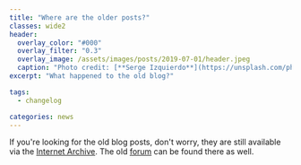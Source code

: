 ```yaml
---
title: "Where are the older posts?"
classes: wide2
header:
  overlay_color: "#000"
  overlay_filter: "0.3"
  overlay_image: /assets/images/posts/2019-07-01/header.jpeg
  caption: "Photo credit: [**Serge Izquierdo**](https://unsplash.com/photos/F1o-LmqqH08)"
excerpt: "What happened to the old blog?"

tags:
  - changelog

categories: news
---
```


If you're looking for the old blog posts, don't worry, they are still available via the [Internet Archive](https://web.archive.org/web/20201109040808/http://www.badlogicgames.com/wordpress/). The old [forum](https://web.archive.org/web/20201028185002/https://www.badlogicgames.com/forum/) can be found there as well.
